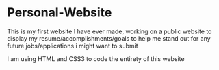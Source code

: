 # Personal-Website

This is my first website I have ever made, working on a public website to display my resume/accomplishments/goals to help me stand out for any future jobs/applications i might want to submit

I am using HTML and CSS3 to code the entirety of this website
